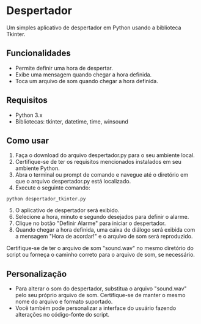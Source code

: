# Despertador

Um simples aplicativo de despertador em Python usando a biblioteca Tkinter.

## Funcionalidades

- Permite definir uma hora de despertar.
- Exibe uma mensagem quando chegar a hora definida.
- Toca um arquivo de som quando chegar a hora definida.

## Requisitos

- Python 3.x
- Bibliotecas: tkinter, datetime, time, winsound

## Como usar

1. Faça o download do arquivo despertador.py para o seu ambiente local.
2. Certifique-se de ter os requisitos mencionados instalados em seu ambiente Python.
3. Abra o terminal ou prompt de comando e navegue até o diretório em que o arquivo despertador.py está localizado.
4. Execute o seguinte comando:

```
python despertador_tkinter.py
```

5. O aplicativo de despertador será exibido.
6. Selecione a hora, minuto e segundo desejados para definir o alarme.
7. Clique no botão "Definir Alarme" para iniciar o despertador.
8. Quando chegar a hora definida, uma caixa de diálogo será exibida com a mensagem "Hora de acordar!" e o arquivo de som será reproduzido.

Certifique-se de ter o arquivo de som "sound.wav" no mesmo diretório do script ou forneça o caminho correto para o arquivo de som, se necessário.

## Personalização

- Para alterar o som do despertador, substitua o arquivo "sound.wav" pelo seu próprio arquivo de som. Certifique-se de manter o mesmo nome do arquivo e formato suportado.
- Você também pode personalizar a interface do usuário fazendo alterações no código-fonte do script.